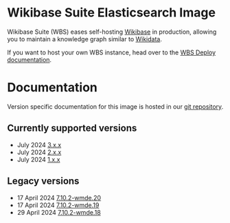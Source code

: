 # Wikibase Suite Elasticsearch Image

Wikibase Suite (WBS) eases self-hosting [Wikibase](https://wikiba.se) in production, allowing you to maintain a knowledge graph similar to [Wikidata](https://www.wikidata.org/wiki/Wikidata:Main_Page).

If you want to host your own WBS instance, head over to the [WBS Deploy documentation](./deploy/README.md).

# Documentation

Version specific documentation for this image is hosted in our [git repository](https://github.com/wmde/wikibase-release-pipeline/).

## Currently supported versions

- July 2024 [3.x.x](https://github.com/wmde/wikibase-release-pipeline/blob/deploy-3/build/Elasticsearch/README.md)
- July 2024 [2.x.x](https://github.com/wmde/wikibase-release-pipeline/blob/deploy-2/build/Elasticsearch/README.md)
- July 2024 [1.x.x](https://github.com/wmde/wikibase-release-pipeline/blob/deploy-1/build/Elasticsearch/README.md)

## Legacy versions

- 17 April 2024 [7.10.2-wmde.20](https://github.com/wmde/wikibase-release-pipeline/blob/wmde.20/build/Elasticsearch/README.md)
- 17 April 2024 [7.10.2-wmde.19](https://github.com/wmde/wikibase-release-pipeline/blob/wmde.19/build/Elasticsearch/README.md)
- 29 April 2024 [7.10.2-wmde.18](https://github.com/wmde/wikibase-release-pipeline/blob/wmde.18/build/Elasticsearch/README.md)
